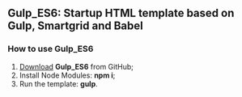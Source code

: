 <h2>Gulp_ES6: Startup HTML template based on Gulp, Smartgrid and Babel</h2>

<h3>How to use Gulp_ES6</h3>
<ol>
	<li><a href="https://github.com/m4n1ac47/gulp_es6/archive/master.zip">Download</a> <strong>Gulp_ES6</strong> from GitHub;</li>
	<li>Install Node Modules: <strong>npm i</strong>;</li>
	<li>Run the template: <strong>gulp</strong>.</li>
</ol>
